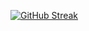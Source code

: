 [![GitHub Streak](https://github-readme-streak-stats.herokuapp.com/Rainebott=DenverCoder1)](https://git.io/streak-stats)
